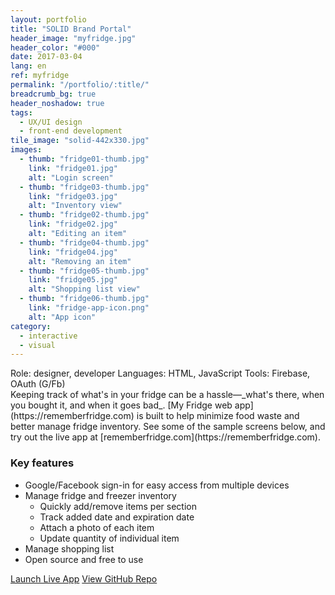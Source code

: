 ```yaml
---
layout: portfolio
title: "SOLID Brand Portal"
header_image: "myfridge.jpg"
header_color: "#000"
date: 2017-03-04
lang: en
ref: myfridge
permalink: "/portfolio/:title/"
breadcrumb_bg: true
header_noshadow: true
tags:
  - UX/UI design
  - front-end development
tile_image: "solid-442x330.jpg"
images:
  - thumb: "fridge01-thumb.jpg"
    link: "fridge01.jpg"
    alt: "Login screen"
  - thumb: "fridge03-thumb.jpg"
    link: "fridge03.jpg"
    alt: "Inventory view"
  - thumb: "fridge02-thumb.jpg"
    link: "fridge02.jpg"
    alt: "Editing an item"
  - thumb: "fridge04-thumb.jpg"
    link: "fridge04.jpg"
    alt: "Removing an item"
  - thumb: "fridge05-thumb.jpg"
    link: "fridge05.jpg"
    alt: "Shopping list view"
  - thumb: "fridge06-thumb.jpg"
    link: "fridge-app-icon.png"
    alt: "App icon"
category:
  - interactive
  - visual
---
```

<div class="project-info">
  <span>Role:</span> designer, developer
  <span>Languages:</span> HTML, JavaScript
  <span>Tools:</span> Firebase, OAuth (G/Fb)
</div>
  Keeping track of what's in your fridge can be a hassle&mdash;_what's there, when you bought it, and when it goes bad_. [My Fridge web app](https://rememberfridge.com) is built to help minimize food waste and better manage fridge inventory. See some of the sample screens below, and try out the live app at [rememberfridge.com](https://rememberfridge.com).

### Key features
- Google/Facebook sign-in for easy access from multiple devices
- Manage fridge and freezer inventory
  - Quickly add/remove items per section
  - Track added date and expiration date
  - Attach a photo of each item
  - Update quantity of individual item
- Manage shopping list
- Open source and free to use

<div class="buttons">
  <span class="unselectable">
  <a href="https://rememberfridge.com/" title="Launch live app" target="_blank">Launch Live App</a></span>
  <span class="unselectable"><a href="https://github.com/baadaa/myfridge" title="GitHub repo" target="_blank">View GitHub Repo</a></span>
</div>
